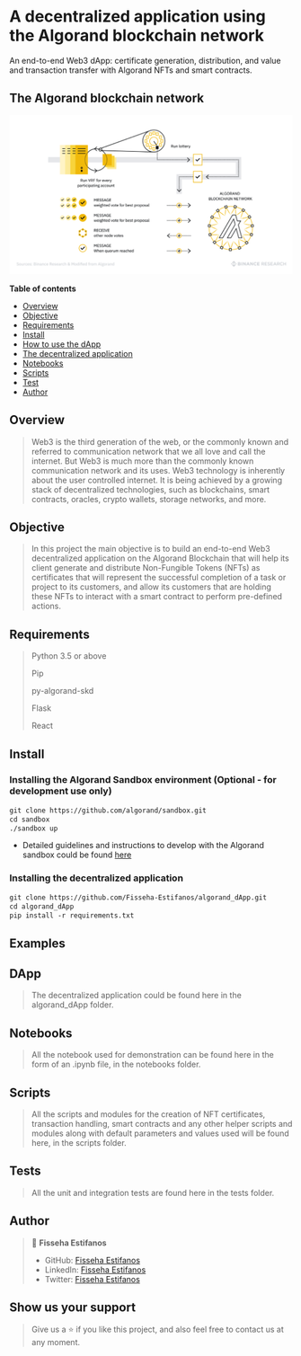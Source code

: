 # A decentralized application using the Algorand blockchain network
An end-to-end Web3 dApp: certificate generation, distribution, and value and transaction transfer with Algorand NFTs and smart contracts.


## The Algorand blockchain network 
![](images/image-I.png)

**Table of contents**

- [Overview](#overview)
- [Objective](#objective)
- [Requirements](#requirements)
- [Install](#install)
- [How to use the dApp](#examples)
- [The decentralized application](#DApp)
- [Notebooks](#notebooks)
- [Scripts](#scripts)
- [Test](#test)
- [Author](#author)


## Overview
> Web3 is the third generation of the web, or the commonly known and referred to communication network that we all love and call the internet. But Web3 is much more than the commonly known communication network and its uses. Web3 technology is inherently about the user controlled internet. It is being achieved by a growing stack of decentralized technologies, such as blockchains, smart contracts, oracles, crypto wallets, storage networks, and more.   


## Objective
> In this project the main objective is to build an end-to-end Web3 decentralized application on the Algorand Blockchain that will help its client generate and distribute Non-Fungible Tokens (NFTs) as certificates that will represent the successful completion of a task or project to its customers, and allow its customers that are holding these NFTs to interact with a smart contract to perform pre-defined actions.  


## Requirements
> Python 3.5 or above
> 
> Pip
> 
> py-algorand-skd
> 
> Flask 
> 
> React


## Install

### Installing the Algorand Sandbox environment (Optional - for development use only)
```
git clone https://github.com/algorand/sandbox.git
cd sandbox
./sandbox up
```
- Detailed guidelines and instructions to develop with the Algorand sandbox could be found [here](https://github.com/algorand/sandbox)


### Installing the decentralized application
```
git clone https://github.com/Fisseha-Estifanos/algorand_dApp.git
cd algorand_dApp
pip install -r requirements.txt
```


## Examples
>
>
>


## DApp
> The decentralized application could be found here in the algorand_dApp folder.


## Notebooks
> All the notebook used for demonstration can be found here in the form of an .ipynb file, in the notebooks folder.


## Scripts
> All the scripts and modules for the creation of NFT certificates, transaction handling, smart contracts and any other helper scripts and modules along with default parameters and values used will be found here, in the scripts folder.


## Tests
> All the unit and integration tests are found here in the tests folder.


## Author
> 👤 **Fisseha Estifanos**
>
> - GitHub: [Fisseha Estifanos](https://github.com/fisseha-estifanos)
> - LinkedIn: [Fisseha Estifanos](https://www.linkedin.com/in/fisseha-estifanos-109ba6199/)
> - Twitter: [Fisseha Estifanos](https://twitter.com/f0x__tr0t)


## Show us your support
> Give us a ⭐ if you like this project, and also feel free to contact us at any moment.
